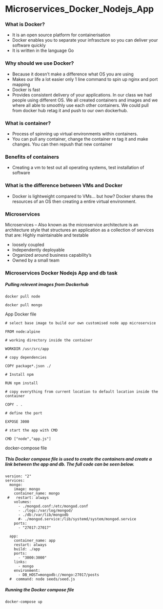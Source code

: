 # Microservices_Docker_Nodejs_App

### What is Docker?
- It is an open source platform for containerisation
- Docker enables you to separate your infrascture so you can deliver your software quickly
- It is written in the language Go

### Why should we use Docker?
- Because it doesn’t make a difference what OS you are using
- Makes our life a lot easier only 1 line command to spin up nginx and port mapping
- Docker is fast
- Provides consistent delivery of your applications.
In our class we had people using different OS. We all created containers and images and we where all able to smoothly use each other containers. We could pull from docker hub retag it and push to our own dockerhub.

### What is container?
- Process of spinning up virtual environments within containers.
- You can pull any container, change the container re tag it and make changes. You can then repush that new container

### Benefits of containers
- Creating a vm to test out all operating systems, test installation of software

### What is the difference between VMs and Docker
- Docker is lightweight compared to VMs… but how? Docker shares the resources of an OS then creating a entire virtual environment.

### Microservices

Microservices – Also known as the microservice architecture is an architecture style that structures an application as a collection of services that are:
Highly maintainable and testable
- loosely coupled
- Independently deployable
- Organized around business capability’s
- Owned by a small team


### Microservices Docker Nodejs App and db task

##### Pulling relevent images from Dockerhub
```
docker pull node
```
```
docker pull mongo
```
App Docker file

```
# select base image to build our own customised node app microservice

FROM node:alpine

# working directory inside the container

WORKDIR /usr/src/app

# copy dependencies

COPY package*.json ./

# Install npm

RUN npm install

# copy everything from current location to default location inside the container

COPY . .

# define the port

EXPOSE 3000

# start the app with CMD

CMD ["node","app.js"]

```


docker-compose file

##### This Docker compose file is used to create the containers and create a link between the app and db. The full code can be seen below. 

```
version: "2"
services:
  mongo:
    image: mongo
    container_name: mongo
 #   restart: always
    volumes:
      - ./mongod.conf:/etc/mongod.conf
      - ./logs:/var/log/mongod/
      - ./db:/var/lib/mongodb
      #- ./mongod.service:/lib/systemd/system/mongod.service
    ports:
      - "27017:27017"

  app:
    container_name: app
    restart: always
    build: ./app
    ports:
      - "3000:3000"
    links:
      - mongo
    environment:
      - DB_HOST=mongodb://mongo:27017/posts
  #  command: node seeds/seed.js  
```


##### Running the Docker compose file
```
docker-compose up
```